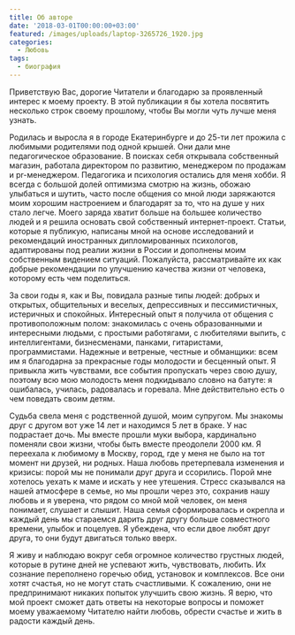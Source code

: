 ```yaml
---
title: Об авторе
date: '2018-03-01T00:00:00+03:00'
featured: /images/uploads/laptop-3265726_1920.jpg
categories:
  - Любовь
tags:
  - биография
---
```

Приветствую Вас, дорогие Читатели и благодарю за проявленный интерес к моему проекту. В этой публикации я бы хотела посвятить несколько строк своему прошлому, чтобы Вы могли чуть лучше меня узнать. 

Родилась и выросла я в городе Екатеринбурге и до 25-ти лет прожила с любимыми родителями под одной крышей. Они дали мне педагогическое образование.  В поисках себя открывала собственный магазин, работала директором по развитию, менеджером по продажам и pr-менеджером. Педагогика и психология остались для меня хобби. Я всегда с большой долей оптимизма смотрю на жизнь, обожаю улыбаться и шутить, часто после общения со мной люди заряжаются моим хорошим настроением и благодарят за то, что на душе у них стало легче.  Моего заряда хватит больше на большее количество людей и я решила основать свой собственный интернет-проект. Статьи, которые я публикую, написаны мной на основе исследований и рекомендаций иностранных дипломированных психологов, адаптированы под реалии жизни в России и дополнены моим собственным видением ситуаций. Пожалуйста, рассматривайте их как добрые рекомендации по улучшению качества жизни от человека, которому есть чем поделиться. 

За свои годы я, как и Вы, повидала разные типы людей: добрых и открытых, общительных и веселых, депрессивных и пессимистичных, истеричных и спокойных. Интересный опыт я получила от общения с противоположным полом: знакомилась с очень образованными и интересными людьми, с простыми работягами, с любителями выпить, с интеллигентами, бизнесменами, панками, гитаристами, программистами. Надежные и ветреные, честные и обманщики: всем им я благодарна за прекрасные годы молодости и бесценный опыт.  Я привыкла жить чувствами, все события пропускать через свою душу, поэтому всю мою молодость меня подкидывало словно на батуте: я ошибалась, училась, радовалась и горевала. Мне действительно есть о чем поведать своим детям.

Судьба свела меня с родственной душой, моим супругом. Мы знакомы друг с другом вот уже 14 лет и находимся 5 лет в браке. У нас подрастает дочь. Мы вместе прошли муки выбора,  кардинально поменяли свои жизни, чтобы быть вместе преодолели 2000 км. Я переехала к любимому в Москву, город, где у меня не было на тот момент ни друзей, ни родных. Наша любовь претерпевала изменения и кризисы: порой мы не понимали друг друга и ссорились. Порой мне хотелось уехать к маме и искать у нее утешения. Стресс сказывался на нашей атмосфере в семье, но мы прошли через это, сохранив нашу любовь и я уверена, что рядом со мной мой человек, он меня понимает, слушает и слышит. Наша семья сформировалась и окрепла и каждый день мы стараемся дарить друг другу больше совместного времени, улыбок и поцелуев. Я убеждена, что если двое любят друг друга, то они будут двигаться только вверх. 

Я живу и наблюдаю вокруг себя огромное количество грустных людей, которые в рутине дней не успевают жить, чувствовать, любить. Их сознание переполнено горечью обид, установок и комплексов. Все они хотят счастья, но не могут стать счастливыми. К сожалению, они не предпринимают никаких попыток улучшить свою жизнь. Я верю, что мой проект сможет дать ответы на некоторые вопросы и поможет моему уважаемому Читателю найти любовь, обрести счастье и жить в радости каждый день.
